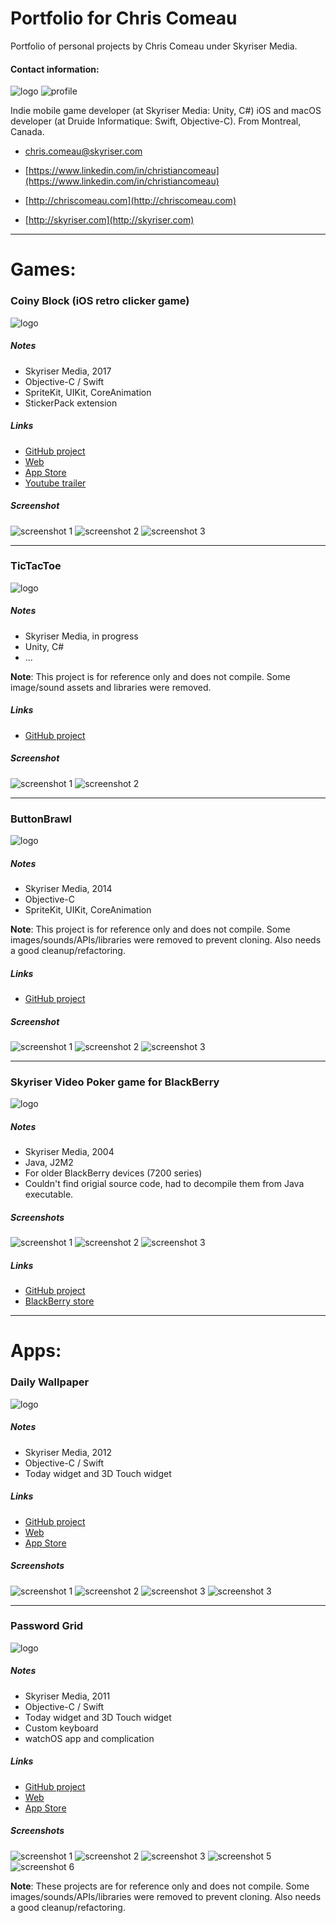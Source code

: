 # Portfolio for Chris Comeau

Portfolio of personal projects by Chris Comeau under Skyriser Media.

#### Contact information:

![logo](https://github.com/chriscomeau/Portfolio/blob/master/images/logo.png)
![profile](https://avatars2.githubusercontent.com/u/458833?s=88&v=4)



Indie mobile game developer (at Skyriser Media: Unity, C#) 
iOS and macOS developer (at Druide Informatique: Swift, Objective-C). From Montreal, Canada.

* [chris.comeau@skyriser.com](mailto:chris.comeau@skyriser.com)

* [https://www.linkedin.com/in/christiancomeau](https://www.linkedin.com/in/christiancomeau)

* [http://chriscomeau.com](http://chriscomeau.com)

* [http://skyriser.com](http://skyriser.com)


---

# Games:

### Coiny Block (iOS retro clicker game)
![logo](https://github.com/chriscomeau/Portfolio/blob/master/images/coinyblock_icon.jpg)

##### Notes

* Skyriser Media, 2017
* Objective-C / Swift
* SpriteKit, UIKit, CoreAnimation
* StickerPack extension



##### Links

* [GitHub project](https://github.com/chriscomeau/CoinyBlock)
* [Web](http://coinyblock.com/)
* [App Store](https://itunes.apple.com/app/id914537554)
* [Youtube trailer](https://youtu.be/OOjtKRZlJL0)


##### Screenshot

![screenshot 1](http://coinyblock.com/images/gif_title5.gif)
![screenshot 2](https://github.com/chriscomeau/CoinyBlock/blob/master/images/gif_gameplay5.gif)
![screenshot 3](http://coinyblock.com/images/gif_chest2_3.gif)

---

### TicTacToe
![logo](https://github.com/chriscomeau/Portfolio/blob/master/images/tictactoe_icon.PNG)


##### Notes

* Skyriser Media, in progress
* Unity, C#
* ...

**Note**: This project is for reference only and does not compile. Some image/sound assets and libraries were removed.


##### Links

* [GitHub project](https://github.com/chriscomeau/TicTacToe)


##### Screenshot

![screenshot 1](https://github.com/chriscomeau/TicTacToe/blob/master/images/tictactoe3.PNG)
![screenshot 2](https://github.com/chriscomeau/TicTacToe/blob/master/images/tictactoe4.PNG)

---

### ButtonBrawl
![logo](https://github.com/chriscomeau/Portfolio/blob/master/images/combo_icon.PNG)


##### Notes

* Skyriser Media, 2014
* Objective-C 
* SpriteKit, UIKit, CoreAnimation

**Note**: This project is for reference only and does not compile. Some images/sounds/APIs/libraries were removed to prevent cloning. Also needs a good cleanup/refactoring.


##### Links

* [GitHub project](https://github.com/chriscomeau/ButtonBrawl)


##### Screenshot

![screenshot 1](https://github.com/chriscomeau/ButtonBrawl/blob/master/images/combo1.PNG)
![screenshot 2](https://github.com/chriscomeau/ButtonBrawl/blob/master/images/combo2.PNG)
![screenshot 3](https://github.com/chriscomeau/ButtonBrawl/blob/master/images/combo3.PNG)


---

###  Skyriser Video Poker game for BlackBerry 
![logo](https://github.com/chriscomeau/Portfolio/blob/master/images/video_poker_icon.png)

##### Notes

* Skyriser Media, 2004
* Java, J2M2
* For older BlackBerry devices (7200 series) 
* Couldn't find origial source code, had to decompile them from Java executable.

##### Screenshots


![screenshot 1](https://github.com/chriscomeau/SkyriserVideoPoker/blob/master/images/handango_poker1.gif)
![screenshot 2](https://github.com/chriscomeau/SkyriserVideoPoker/blob/master/images/screenshot_poker2.jpg)
![screenshot 3](https://github.com/chriscomeau/SkyriserVideoPoker/blob/master/images/screenshot_poker1.jpg)


##### Links

* [GitHub project](https://github.com/chriscomeau/SkyriserVideoPoker)
* [BlackBerry store](http://www.blackberrysoftware.us/v,c3ltYmlhbjEwNjM/skyriser_video_poker.jsp/)



---
# Apps:

###  Daily Wallpaper 
![logo](https://github.com/chriscomeau/Portfolio/blob/master/images/bingwallpapers_icon.jpg)

##### Notes

* Skyriser Media, 2012
* Objective-C / Swift
* Today widget and 3D Touch widget

##### Links

* [GitHub project](https://github.com/chriscomeau/DailyWallpaper)
* [Web](http://dailywallpaperapp.com/)
* [App Store](https://itunes.apple.com/app/id557949358)

##### Screenshots

![screenshot 1](http://dailywallpaperapp.com/images/screenshot1.jpg)
![screenshot 2](http://dailywallpaperapp.com/images/screenshot2.jpg)
![screenshot 3](http://dailywallpaperapp.com/images/screenshot3.jpg)
![screenshot 3](http://dailywallpaperapp.com/images/screenshot4.jpg)

---


###  Password Grid 
![logo](https://github.com/chriscomeau/Portfolio/blob/master/images/passwordgrid_icon.jpg)

##### Notes

* Skyriser Media, 2011
* Objective-C / Swift
* Today widget and 3D Touch widget
* Custom keyboard
* watchOS app and complication


##### Links

* [GitHub project](https://github.com/chriscomeau/PasswordGrid)
* [Web](http://dailywallpaperapp.com/)
* [App Store](https://itunes.apple.com/app/id557949358)

##### Screenshots

![screenshot 1](http://passwordgrid.com/images/passwordgrid1.jpg)
![screenshot 2](http://passwordgrid.com/images/passwordgrid2.jpg)
![screenshot 3](http://passwordgrid.com/images/passwordgrid3.jpg)
![screenshot 5](http://passwordgrid.com/images/passwordgrid5.jpg)
![screenshot 6](http://passwordgrid.com/images/passwordgrid6.jpg)




**Note**: These projects are for reference only and does not compile. Some images/sounds/APIs/libraries were removed to prevent cloning. Also needs a good cleanup/refactoring.